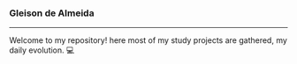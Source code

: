 ### Gleison de Almeida
<hr>

Welcome to my repository! here most of my study projects are gathered, my daily evolution. 💻 
